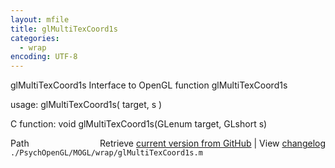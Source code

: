 ```yaml
---
layout: mfile
title: glMultiTexCoord1s
categories:
  - wrap
encoding: UTF-8
---
```


glMultiTexCoord1s  Interface to OpenGL function glMultiTexCoord1s  

usage:  glMultiTexCoord1s( target, s )  

C function:  void glMultiTexCoord1s(GLenum target, GLshort s)  


<div class="code_header" style="text-align:right;">
  <span style="float:left;">Path&nbsp;&nbsp;</span> <span class="counter">Retrieve <a href=
  "https://raw.github.com/Psychtoolbox-3/Psychtoolbox-3/beta/./PsychOpenGL/MOGL/wrap/glMultiTexCoord1s.m">current version from GitHub</a> | View <a href=
  "https://github.com/Psychtoolbox-3/Psychtoolbox-3/commits/beta/./PsychOpenGL/MOGL/wrap/glMultiTexCoord1s.m">changelog</a></span>
</div>
<div class="code">
  <code>./PsychOpenGL/MOGL/wrap/glMultiTexCoord1s.m</code>
</div>
